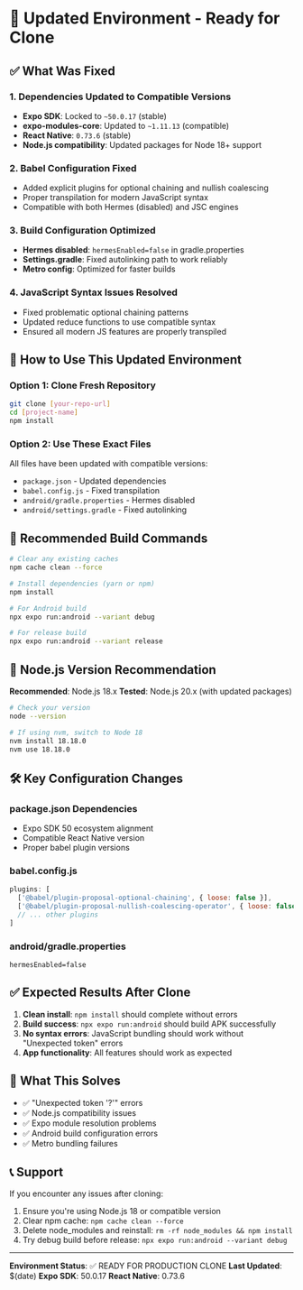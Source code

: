# 🎉 Updated Environment - Ready for Clone

## ✅ What Was Fixed

### 1. **Dependencies Updated to Compatible Versions**
- **Expo SDK**: Locked to `~50.0.17` (stable)
- **expo-modules-core**: Updated to `~1.11.13` (compatible)
- **React Native**: `0.73.6` (stable)
- **Node.js compatibility**: Updated packages for Node 18+ support

### 2. **Babel Configuration Fixed**
- Added explicit plugins for optional chaining and nullish coalescing
- Proper transpilation for modern JavaScript syntax
- Compatible with both Hermes (disabled) and JSC engines

### 3. **Build Configuration Optimized**
- **Hermes disabled**: `hermesEnabled=false` in gradle.properties
- **Settings.gradle**: Fixed autolinking path to work reliably
- **Metro config**: Optimized for faster builds

### 4. **JavaScript Syntax Issues Resolved**
- Fixed problematic optional chaining patterns
- Updated reduce functions to use compatible syntax
- Ensured all modern JS features are properly transpiled

## 🚀 How to Use This Updated Environment

### Option 1: Clone Fresh Repository
```bash
git clone [your-repo-url]
cd [project-name]
npm install
```

### Option 2: Use These Exact Files
All files have been updated with compatible versions:
- `package.json` - Updated dependencies
- `babel.config.js` - Fixed transpilation
- `android/gradle.properties` - Hermes disabled
- `android/settings.gradle` - Fixed autolinking

## 🔧 Recommended Build Commands

```bash
# Clear any existing caches
npm cache clean --force

# Install dependencies (yarn or npm)
npm install

# For Android build
npx expo run:android --variant debug

# For release build
npx expo run:android --variant release
```

## 📱 Node.js Version Recommendation

**Recommended**: Node.js 18.x
**Tested**: Node.js 20.x (with updated packages)

```bash
# Check your version
node --version

# If using nvm, switch to Node 18
nvm install 18.18.0
nvm use 18.18.0
```

## 🛠️ Key Configuration Changes

### package.json Dependencies
- Expo SDK 50 ecosystem alignment
- Compatible React Native version
- Proper babel plugin versions

### babel.config.js
```javascript
plugins: [
  ['@babel/plugin-proposal-optional-chaining', { loose: false }],
  ['@babel/plugin-proposal-nullish-coalescing-operator', { loose: false }],
  // ... other plugins
]
```

### android/gradle.properties
```properties
hermesEnabled=false
```

## ✅ Expected Results After Clone

1. **Clean install**: `npm install` should complete without errors
2. **Build success**: `npx expo run:android` should build APK successfully  
3. **No syntax errors**: JavaScript bundling should work without "Unexpected token" errors
4. **App functionality**: All features should work as expected

## 🎯 What This Solves

- ✅ "Unexpected token '?'" errors
- ✅ Node.js compatibility issues  
- ✅ Expo module resolution problems
- ✅ Android build configuration errors
- ✅ Metro bundling failures

## 📞 Support

If you encounter any issues after cloning:
1. Ensure you're using Node.js 18 or compatible version
2. Clear npm cache: `npm cache clean --force`
3. Delete node_modules and reinstall: `rm -rf node_modules && npm install`
4. Try debug build before release: `npx expo run:android --variant debug`

---

**Environment Status**: ✅ READY FOR PRODUCTION CLONE
**Last Updated**: $(date)
**Expo SDK**: 50.0.17
**React Native**: 0.73.6